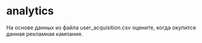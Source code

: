 # analytics
На основе данных из файла user_acquisition.csv оцените, когда окупится данная рекламная кампания.
